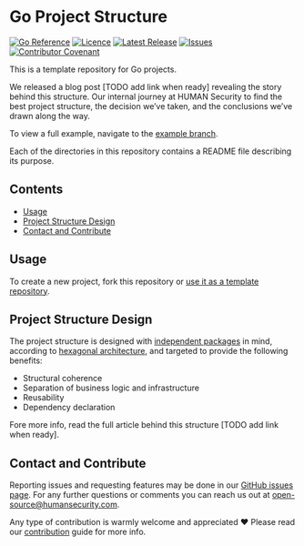 # Go Project Structure

[![Go Reference](https://pkg.go.dev/badge/github.com/perimeterx/go-project-structure.svg)](https://pkg.go.dev/github.com/perimeterx/go-project-structure)
[![Licence](https://img.shields.io/github/license/perimeterx/go-project-structure)](LICENSE)
[![Latest Release](https://img.shields.io/github/v/release/perimeterx/go-project-structure)](https://github.com/perimeterx/go-project-structure/releases)
[![Issues](https://img.shields.io/github/issues/perimeterx/go-project-structure?logo=github)](https://github.com/perimeterx/go-project-structure/issues)
[![Contributor Covenant](https://img.shields.io/badge/Contributor%20Covenant-2.1-4baaaa.svg)](CODE_OF_CONDUCT.md)

This is a template repository for Go projects.

We released a blog post [TODO add link when ready] revealing the story behind this structure. 
Our internal journey at HUMAN Security to find the best project structure, the decision we’ve taken,
and the conclusions we’ve drawn along the way.

To view a full example, navigate to the [example branch](https://github.com/PerimeterX/go-project-structure/tree/example).

Each of the directories in this repository contains a README file describing its purpose.

## Contents

- [Usage](#usage)
- [Project Structure Design](#project-structure-design)
- [Contact and Contribute](#contact-and-contribute)

## Usage

To create a new project, fork this repository or [use it as a template repository](https://github.com/PerimeterX/go-project-structure/generate).

## Project Structure Design

The project structure is designed with [independent packages](https://medium.com/@avivcarmis/ok-lets-go-three-approaches-to-structuring-go-code-42e2370c3ae5#92df) in mind,
according to [hexagonal architecture](https://en.wikipedia.org/wiki/Hexagonal_architecture_(software)), and targeted to provide the following benefits:
- Structural coherence
- Separation of business logic and infrastructure
- Reusability
- Dependency declaration

Fore more info, read the full article behind this structure [TODO add link when ready].

## Contact and Contribute

Reporting issues and requesting features may be done in our [GitHub issues page](https://github.com/PerimeterX/go-project-structure/issues).
For any further questions or comments you can reach us out at [open-source@humansecurity.com](mailto:open-source@humansecurity.com).

Any type of contribution is warmly welcome and appreciated ❤️
Please read our [contribution](CONTRIBUTING.md) guide for more info.
